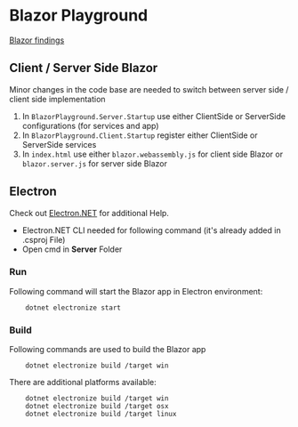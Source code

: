 # Blazor Playground

[Blazor findings](./BlazorSummary.md)

## Client / Server Side Blazor
Minor changes in the code base are needed to switch between server side / client side implementation
1. In ```BlazorPlayground.Server.Startup``` use either ClientSide or ServerSide configurations (for services and app)
2. In ```BlazorPlayground.Client.Startup``` register either ClientSide or ServerSide services
3. In ```index.html``` use either ```blazor.webassembly.js``` for client side Blazor or ```blazor.server.js``` for server side Blazor

## Electron
Check out [Electron.NET](https://github.com/ElectronNET/Electron.NET) for additional Help.

* Electron.NET CLI needed for following command (it's already added in .csproj File)
* Open cmd in __Server__ Folder

### Run
Following command will start the Blazor app in Electron environment:
```
    dotnet electronize start
```

### Build
Following commands are used to build the Blazor app

```
    dotnet electronize build /target win
```

There are additional platforms available:

```
    dotnet electronize build /target win
    dotnet electronize build /target osx
    dotnet electronize build /target linux
```
